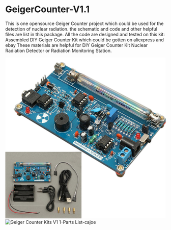 # GeigerCounter-V1.1
This is one opensource Geiger Counter project which could be used for the detection of nuclear radiation. 
the schematic and code and other helpful files are list in this package.
All the code are designed and tested on this kit:
Assembled DIY Geiger Counter Kit
which could be gotten on aliexpress and ebay 
These materials are helpful for DIY Geiger Counter Kit Nuclear Radiation Detector  or Radiation Monitoring Station.


![image](https://github.com/2969773606/GeigerCounter-V1.1/blob/master/OtherMeterials/gmv1.1-1000.jpg)
![Geiger Counter Kits V1 1-Parts List-cajoe ](https://github.com/2969773606/GeigerCounter-V1.1/assets/30722223/6c446dc4-b832-4b5d-8d69-7e8244ea2bcf)
